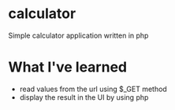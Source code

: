 # calculator
Simple calculator application written in php

# What I've learned
- read values from the url using $_GET method
- display the result in the UI by using php
